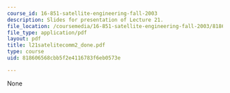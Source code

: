 ```yaml
---
course_id: 16-851-satellite-engineering-fall-2003
description: Slides for presentation of Lecture 21.
file_location: /coursemedia/16-851-satellite-engineering-fall-2003/818606568cbb5f2e4116783f6eb0573e_l21satelitecomm2_done.pdf
file_type: application/pdf
layout: pdf
title: l21satelitecomm2_done.pdf
type: course
uid: 818606568cbb5f2e4116783f6eb0573e

---
```

None